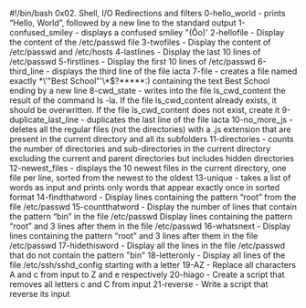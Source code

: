 #!/bin/bash
0x02. Shell, I/O Redirections and filters
0-hello_world - prints “Hello, World”, followed by a new line to the standard output
1-confused_smiley - displays a confused smiley "(Ôo)'
2-hellofile - Display the content of the /etc/passwd file
3-twofiles - Display the content of /etc/passwd and /etc/hosts
4-lastlines - Display the last 10 lines of /etc/passwd
5-firstlines - Display the first 10 lines of /etc/passwd
6-third_line - displays the third line of the file iacta
7-file - creates a file named exactly \*\\'"Best School"\'\\*$\?\*\*\*\*\*:) containing the text Best School ending by a new line
8-cwd_state - writes into the file ls_cwd_content the result of the command ls -la. If the file ls_cwd_content already exists, it should be overwritten. If the file ls_cwd_content does not exist, create it
9-duplicate_last_line - duplicates the last line of the file iacta
10-no_more_js - deletes all the regular files (not the directories) with a .js extension that are present in the current directory and all its subfolders
11-directories - counts the number of directories and sub-directories in the current directory excluding the current and parent directories but includes hidden directories
12-newest_files - displays the 10 newest files in the current directory, one file per line, sorted from the newest to the oldest
13-unique - takes a list of words as input and prints only words that appear exactly once in sorted format
14-findthatword - Display lines containing the pattern “root” from the file /etc/passwd
15-countthatword - Display the number of lines that contain the pattern “bin” in the file /etc/passwd
Display lines containing the pattern “root” and 3 lines after them in the file /etc/passwd
16-whatsnext - Display lines containing the pattern “root” and 3 lines after them in the file /etc/passwd
17-hidethisword - Display all the lines in the file /etc/passwd that do not contain the pattern "bin"
18-letteronly - Display all lines of the file /etc/ssh/sshd_config starting with a letter
19-AZ - Replace all characters A and c from input to Z and e respectively
20-hiago - Create a script that removes all letters c and C from input
21-reverse - Write a script that reverse its input
